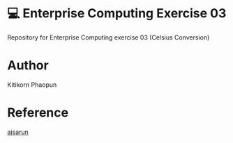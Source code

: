 # 💻 Enterprise Computing Exercise 03
Repository for Enterprise Computing exercise 03 (Celsius Conversion)

# Author

Kitikorn Phaopun

# Reference

[ajsarun](https://www.github.com/ajsarun)
